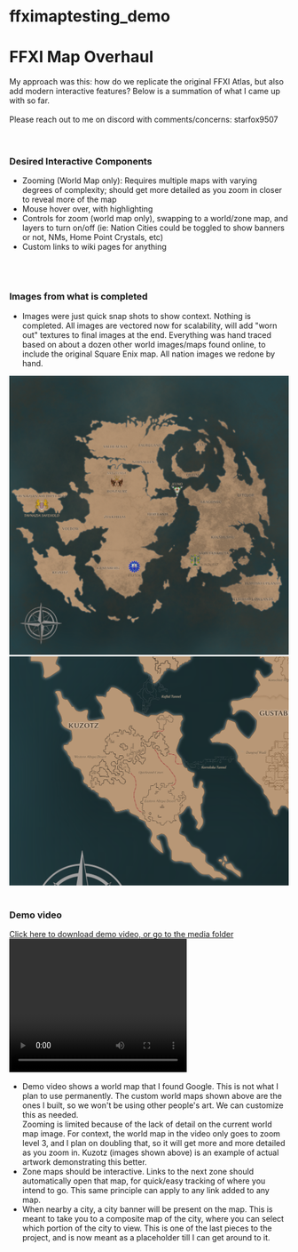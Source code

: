 # ffximaptesting_demo

<h1>FFXI Map Overhaul</h1>
<div>My approach was this: how do we replicate the original FFXI Atlas, but also add modern interactive features? Below is a summation of what I came up with so far. 
<br></br>
    Please reach out to me on discord with comments/concerns: starfox9507</div>
<br></br>
<h3>Desired Interactive Components</h3>
 <ul>
  <li>Zooming (World Map only): Requires multiple maps with varying degrees of complexity; should get more detailed as you zoom in closer to reveal more of the map</li>
  <li>Mouse hover over, with highlighting</li>
  <li>Controls for zoom (world map only), swapping to a world/zone map, and layers to turn on/off (ie: Nation Cities could be toggled to show banners or not, NMs, Home Point Crystals, etc)</li>
  <li>Custom links to wiki pages for anything</li>
</ul> 
<br></br>
<h3>Images from what is completed</h3>
<ul>
  <li>Images were just quick snap shots to show context. Nothing is completed. All images are vectored now for scalability, will add "worn out" textures to final images at the end. Everything was hand traced based on about a dozen other world images/maps found online, to include the original Square Enix map. All nation images we redone by hand. </li>
</ul>
<img src="/media/world_map.png" alt="world map">
<img src="/media/kuzotz_zoom.png" alt="world map">
<br></br>
<h3>Demo video</h3>
<a href="/media/mapdemo.mkv">Click here to download demo video, or go to the media folder</a> 
 <video width="320" height="240" controls>
  <source src="/media/mapdemo.mp4" type="video/mp4">
Your browser does not support the video tag.
</video> 
<ul>
  <li>Demo video shows a world map that I found Google. This is not what I plan to use permanently. The custom world maps shown above are the ones I built, so we won't be using other people's art. We can customize this as needed. </li>
  <l1>Zooming is limited because of the lack of detail on the current world map image. For context, the world map in the video only goes to zoom level 3, and I plan on doubling that, so it will get more and more detailed as you zoom in. Kuzotz (images shown above) is an example of actual artwork demonstrating this better.</l1>
  <li>Zone maps should be interactive. Links to the next zone should automatically open that map, for quick/easy tracking of where you intend to go. This same principle can apply to any link added to any map.</li>
  <li>When nearby a city, a city banner will be present on the map. This is meant to take you to a composite map of the city, where you can select which portion of the city to view. This is one of the last pieces to the project, and is now meant as a placeholder till I can get around to it.</li>
</ul> 
